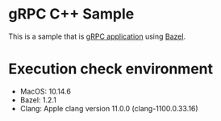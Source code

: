 # gRPC C++ Sample
This is a sample that is [gRPC application](https://github.com/grpc/grpc/tree/master/examples/cpp/helloworld) using [Bazel](https://bazel.build/).
  
# Execution check environment
- MacOS: 10.14.6
- Bazel: 1.2.1
- Clang: Apple clang version 11.0.0 (clang-1100.0.33.16)
